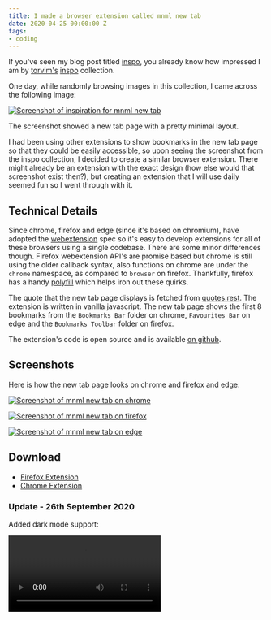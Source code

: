 ```yaml
---
title: I made a browser extension called mnml new tab
date: 2020-04-25 00:00:00 Z
tags:
- coding
---
```


If you've seen my blog post titled [inspo](/posts/inspo), you already know how impressed I am by [torvim's](https://torvim.github.io/) [inspo](https://u.teknik.io/E32bU.zip) collection.

One day, while randomly browsing images in this collection, I came across the following image:

[![Screenshot of inspiration for mnml new tab](../../assets/images/mnml-inspo.png#markdown)](../../assets/images/mnml-inspo.png)

The screenshot showed a new tab page with a pretty minimal layout.

I had been using other extensions to show bookmarks in the new tab page so that they could be easily accessible, so upon seeing the screenshot from the inspo collection, I decided to create a similar browser extension. There might already be an extension with the exact design (how else would that screenshot exist then?), but creating an extension that I will use daily seemed fun so I went through with it.

## Technical Details

Since chrome, firefox and edge (since it's based on chromium), have adopted the [webextension](https://developer.mozilla.org/en-US/docs/Mozilla/Add-ons/WebExtensions) spec so it's easy to develop extensions for all of these browsers using a single codebase. There are some minor differences though. Firefox webextension API's are promise based but chrome is still using the older callback syntax, also functions on chrome are under the `chrome` namespace, as compared to `browser` on firefox. Thankfully, firefox has a handy [polyfill](https://github.com/mozilla/webextension-polyfill) which helps iron out these quirks.

The quote that the new tab page displays is fetched from [quotes.rest](https://quotes.rest/). The extension is written in vanilla javascript. The new tab page shows the first 8 bookmarks from the `Bookmarks Bar` folder on chrome, `Favourites Bar` on edge and the `Bookmarks Toolbar` folder on firefox.

The extension's code is open source and is available [on github](https://github.com/arpitbatra123/mnml-new-tab).

## Screenshots

Here is how the new tab page looks on chrome and firefox and edge:

[![Screenshot of mnml new tab on chrome](../../assets/images/mnml-chrome.png#markdown)](../../assets/images/mnml-chrome.png)

[![Screenshot of mnml new tab on firefox](../../assets/images/mnml-firefox.png#markdown)](../../assets/images/mnml-firefox.png)

[![Screenshot of mnml new tab on edge](../../assets/images/mnml-edge.png#markdown)](../../assets/images/mnml-edge.png)

## Download

* [Firefox Extension](https://addons.mozilla.org/en-GB/firefox/addon/mnml-new-tab/)
* [Chrome Extension](https://chrome.google.com/webstore/detail/mnml-new-tab/mceanpcekehmcfalnmllidcfipajpeml?hl=en)

### Update - 26th September 2020

Added dark mode support:

<video controls autoplay loop>
  <source src="../../assets/images/mnml-new-tab-dark-mode.mp4" type="video/mp4">
  Your browser does not support the video tag.
</video>